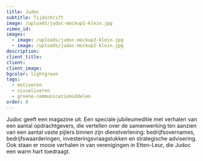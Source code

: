 ```yaml
---
title: Judoc
subtitle: Tijdschrift
image: /uploads/judoc-mockup1-klein.jpg
vimeo_id:
images:
  - image: /uploads/judoc-mockup3-klein.jpg
  - image: /uploads/judoc-mockup2-klein.jpg
description:
client_title:
client:
client_image:
bgcolor: lightgreen
tags:
  - motiveren
  - visualiseren
  - groene-communicatiemiddelen
order: 8
---
```

Judoc geeft een magazine uit. Een speciale jubileumeditie met verhalen van een aantal opdrachtgevers, die vertellen over de samenwerking ten aanzien van een aantal vaste pijlers binnen zijn dienstverlening: ­bedrijfsovernames, bedrijfswaarderingen, investeringsvraagstukken en strategische advisering. Ook staan er mooie verhalen in van ­verenigingen in Etten-Leur, die Judoc een warm hart toedraagt.&nbsp;